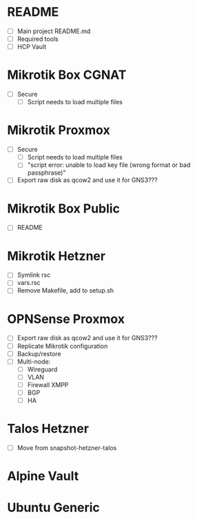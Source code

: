 # README
- [ ] Main project README.md
- [ ] Required tools
- [ ] HCP Vault

# Mikrotik Box CGNAT
- [ ] Secure 
    - [ ] Script needs to load multiple files

# Mikrotik Proxmox
- [ ] Secure 
    - [ ] Script needs to load multiple files
    - [ ] "script error: unable to load key file (wrong format or bad passphrase)"
- [ ] Export raw disk as qcow2 and use it for GNS3???

# Mikrotik Box Public 
- [ ] README

# Mikrotik Hetzner
- [ ] Symlink rsc
- [ ] vars.rsc
- [ ] Remove Makefile, add to setup.sh

# OPNSense Proxmox
- [ ] Export raw disk as qcow2 and use it for GNS3???
- [ ] Replicate Mikrotik configuration
- [ ] Backup/restore
- [ ] Multi-node:
    - [ ] Wireguard
    - [ ] VLAN
    - [ ] Firewall XMPP
    - [ ] BGP
    - [ ] HA

# Talos Hetzner
- [ ] Move from snapshot-hetzner-talos

# Alpine Vault

# Ubuntu Generic